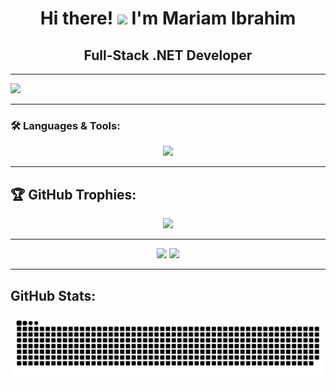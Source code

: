 <h1 align="center">
  Hi there! 
  <img src="https://media.giphy.com/media/hvRJCLFzcasrR4ia7z/giphy.gif" width="30px"/>
  I'm Mariam Ibrahim
</h1>

<h2 align="center"> Full-Stack .NET Developer</h2>

---
<p align="left">
  <a href="https://www.linkedin.com/in/mariam-ibrahim-078610321" target="_blank">
    <img src="https://raw.githubusercontent.com/rahuldkjain/github-profile-readme-generator/master/src/images/icons/Social/linked-in-alt.svg" height="50"/>
  </a>
</p>


---

### 🛠️ Languages & Tools:
<div align="center"><p align="center">
  <img src="https://skillicons.dev/icons?i=cs,dotnet,html,css,js,bootstrap,git,postman,stackoverflow&perline=6"/>
</p>
</div>

---

## 🏆 GitHub Trophies:
<p align="center">
  <img src="https://github-profile-trophy.vercel.app/?username=mariam-ibrahim&theme=onestar&row=1&column=7"/>
</p>

---
<p align="center">
  <img src="https://github-readme-stats.vercel.app/api?username=mariam-ibrahim&show_icons=true&theme=radical" height="150"/>
  <img src="https://github-readme-stats.vercel.app/api/top-langs?username=mariam-ibrahim&layout=compact&langs_count=6&theme=radical" height="150"/>
</p>

---
## GitHub Stats:
<div align="center">
  <img src="https://raw.githubusercontent.com/platane/snk/output/github-contribution-grid-snake-dark.svg">
</div>
